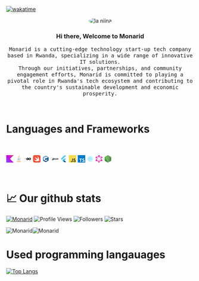 [![wakatime](https://wakatime.com/badge/user/018e80d9-ff21-4bcb-a917-82116d097171.svg)](https://wakatime.com/@018e80d9-ff21-4bcb-a917-82116d097171)

<p align="center">
  <img src="https://avatars.githubusercontent.com/u/164006959?s=400&u=b5b8732af497305473cb475a938d753c4ac3fb6e&v=4" style="border-radius: 100%;" height="300" width="300" alt="la niina">
</p>

<h3 align="center">Hi there, Welcome to Monarid</h3>

<p align="center">
  <samp>Monarid is a cutting-edge technology start-up tech company based in Rwanda, specializing in a wide range of innovative IT solutions.</samp>
  <br>
 <samp>Through our initiatives, partnerships, and community engagement efforts, Monarid is committed to playing a pivotal role in Rwanda's tech ecosystem and contributing to the country's sustainable development and economic prosperity.</samp>
 <br>
</p>

<br>

# Languages and Frameworks
</bold><br/>
<br/>
<code><img height="20" alt="kotlin" src="https://raw.githubusercontent.com/github/explore/80688e429a7d4ef2fca1e82350fe8e3517d3494d/topics/kotlin/kotlin.png"></code>
<code><img height="20" alt="java" src="https://raw.githubusercontent.com/github/explore/80688e429a7d4ef2fca1e82350fe8e3517d3494d/topics/java/java.png"></code>
<code><img height="20" alt="golang" src="https://raw.githubusercontent.com/github/explore/80688e429a7d4ef2fca1e82350fe8e3517d3494d/topics/go/go.png"></code>
<code><img height="20" alt="swift" src="https://raw.githubusercontent.com/github/explore/80688e429a7d4ef2fca1e82350fe8e3517d3494d/topics/swift/swift.png"></code>
<code><img height="20" alt="c" src="https://raw.githubusercontent.com/github/explore/80688e429a7d4ef2fca1e82350fe8e3517d3494d/topics/c/c.png"></code>
<code><img height="20" alt="bash" src="https://raw.githubusercontent.com/github/explore/80688e429a7d4ef2fca1e82350fe8e3517d3494d/topics/bash/bash.png"></code>
<code><img height="20" alt="flutter" src="https://raw.githubusercontent.com/github/explore/80688e429a7d4ef2fca1e82350fe8e3517d3494d/topics/flutter/flutter.png"></code>
<code><img height="20" alt="javascript" src="https://raw.githubusercontent.com/github/explore/80688e429a7d4ef2fca1e82350fe8e3517d3494d/topics/javascript/javascript.png"></code>
<code><img height="20" alt="typescript" src="https://raw.githubusercontent.com/github/explore/80688e429a7d4ef2fca1e82350fe8e3517d3494d/topics/typescript/typescript.png"></code>
<code><img height="20" alt="react" src="https://raw.githubusercontent.com/github/explore/80688e429a7d4ef2fca1e82350fe8e3517d3494d/topics/react/react.png"></code>
<code><img height="20" alt="graphql" src="https://raw.githubusercontent.com/github/explore/5c058a388828bb5fde0bcafd4bc867b5bb3f26f3/topics/graphql/graphql.png"></code>
<code><img height="20" alt="nodejs" src="https://raw.githubusercontent.com/github/explore/80688e429a7d4ef2fca1e82350fe8e3517d3494d/topics/nodejs/nodejs.png"></code>    
<br/>
<br/>

# 📈 Our github stats

[![Monarid](https://img.shields.io/badge/monariid-<COLOR>.svg)](https://shields.io/)  ![Profile Views](https://komarev.com/ghpvc/?username=monariid&color=blue&show_icons=true)  ![Followers](https://img.shields.io/github/followers/monariid)  ![Stars](https://img.shields.io/github/stars/monariid?label=Profile%20Stars&logo=Profile%20stars&logoColor=g) 


![Monarid](https://github-readme-stats.vercel.app/api?username=monariid&show_icons=true&hide_border=true&card_width=100&include_all_commits=true&count_private=true&bg_color=92.05deg,d2a8ff,f778ba,ff7b72)![Monarid](https://github-readme-streak-stats.herokuapp.com/?user=monariid&show_icons=true&hide_border=true&card_width=100&bg_color=92.05deg,d2a8ff,f778ba,ff7b72)<br/>

# Used programming langauages

[![Top Langs](https://github-readme-stats.vercel.app/api/top-langs/?username=monariid&layout=compact&langs_count=10)](https://github.com/anuraghazra/github-readme-stats)

